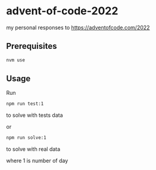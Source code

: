 # advent-of-code-2022

my personal responses to https://adventofcode.com/2022

## Prerequisites
```bash
nvm use
```

## Usage

Run
```bash
npm run test:1
```
to solve with tests data

or
```bash
npm run solve:1
```
to solve with real data

where 1 is number of day